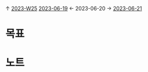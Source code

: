 
↑ [2023-W25](2023-W25.md)
[2023-06-19](2023-06-19.md) ← 2023-06-20 → [2023-06-21](2023-06-21.md)


# 목표



# 노트




